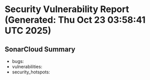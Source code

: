 # Security Vulnerability Report (Generated: Thu Oct 23 03:58:41 UTC 2025)


## SonarCloud Summary
* bugs: 
* vulnerabilities: 
* security_hotspots: 
